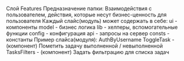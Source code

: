 Слой Features
Предназначение папки:
Взаимодействия с пользователем, действия, которые несут бизнес-ценность для пользователя
Каждый слайс(модуль) может содержать в себе:
ui - компоненты
model - бизнес логика
lib - хелперы, вспомогательные функции
config - конфигурация
api - запросы на сервер
consts - константы
Пример слайса(модуля):
AuthByUsername
ToggleTask - (компонент) Пометить задачу выполненной / невыполненной
TasksFilters - (компонент) Задать фильтрацию для списка задач